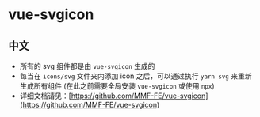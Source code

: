 # vue-svgicon

## 中文

* 所有的 svg 组件都是由 `vue-svgicon` 生成的
* 每当在 `icons/svg` 文件夹内添加 icon 之后，可以通过执行 `yarn svg` 来重新生成所有组件 (在此之前需要全局安装 `vue-svgicon` 或使用 `npx`)
* 详细文档请见：[https://github.com/MMF-FE/vue-svgicon](https://github.com/MMF-FE/vue-svgicon)

